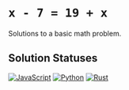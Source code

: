 # `x - 7 = 19 + x`

Solutions to a basic math problem.

## Solution Statuses

[![JavaScript](https://github.com/spenserblack/you-should-be-able-to-solve-this/actions/workflows/javascript.yml/badge.svg)](https://github.com/spenserblack/you-should-be-able-to-solve-this/actions/workflows/javascript.yml)
[![Python](https://github.com/spenserblack/you-should-be-able-to-solve-this/actions/workflows/python.yml/badge.svg)](https://github.com/spenserblack/you-should-be-able-to-solve-this/actions/workflows/python.yml)
[![Rust](https://github.com/spenserblack/you-should-be-able-to-solve-this/actions/workflows/rust.yml/badge.svg)](https://github.com/spenserblack/you-should-be-able-to-solve-this/actions/workflows/rust.yml)
